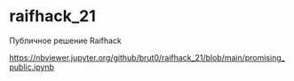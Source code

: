 # raifhack_21
Публичное решение Raifhack

https://nbviewer.jupyter.org/github/brut0/raifhack_21/blob/main/promising_public.ipynb
